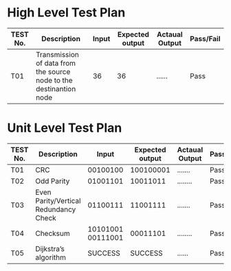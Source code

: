 # High Level Test Plan
| TEST No. | Description |Input | Expected output | Actaual Output | Pass/Fail |
|----------|-------------|--------|--------|----------------|-----------|
|   T01    | Transmission of data from the source node to the destinantion node  | 36 | 36 | ...... | Pass |

# Unit Level Test Plan
| TEST No. | Description | Input | Expected output | Actaual Output | Pass/Fail |
|----------|-------------|-------------|----------|--------------|-----------|
|   T01    | CRC         | 00100100 | 100100001  | ....... | Pass |
|   T02    | Odd Parity | 01001101 | 10011011 | ........ | Pass |
|   T03    | Even Parity/Vertical Redundancy Check | 01100111  | 11001111 | ....... | Pass |
|   T04    | Checksum |10101001 00111001 | 00011101 | ........| Pass|
|   T05    | Dijkstra’s algorithm  | SUCCESS | SUCCESS |......| Pass |


